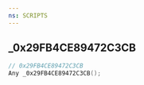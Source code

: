 ```yaml
---
ns: SCRIPTS
---
```

## _0x29FB4CE89472C3CB

```c
// 0x29FB4CE89472C3CB
Any _0x29FB4CE89472C3CB();
```

